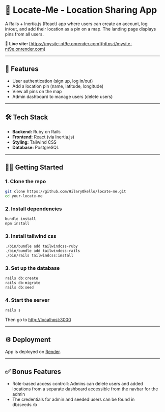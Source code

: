 # 📍 Locate-Me - Location Sharing App

A Rails + Inertia.js (React) app where users can create an account, log in/out, and add their location as a pin on a map. The landing page displays pins from all users.

🔗 **Live site:** [https://mysite-nt9e.onrender.com](https://mysite-nt9e.onrender.com)

---

## 🚀 Features

- User authentication (sign up, log in/out)
- Add a location pin (name, latitude, longitude)
- View all pins on the map
- Admin dashboard to manage users (delete users)

---

## 🛠 Tech Stack

- **Backend:** Ruby on Rails
- **Frontend:** React (via Inertia.js)
- **Styling:** Tailwind CSS
- **Database:** PostgreSQL

---

## 🧑‍💻 Getting Started

### 1. Clone the repo
```bash
git clone https://github.com/HilaryOkello/locate-me.git
cd your-locate-me
```

### 2. Install dependencies
```bash
bundle install
npm install
```
### 3. Install tailwind css
```bash
./bin/bundle add tailwindcss-ruby
./bin/bundle add tailwindcss-rails
./bin/rails tailwindcss:install
```

### 3. Set up the database
```bash
rails db:create
rails db:migrate
rails db:seed
```

### 4. Start the server
```bash
rails s
```

Then go to [http://localhost:3000](http://localhost:3000)

---

## ⚙️ Deployment

App is deployed on [Render](https://mysite-nt9e.onrender.com/).

---

## ✅ Bonus Features

- Role-based access controll: Admins can delete users and added locations from a separate dashboard accessible from the navbar for the admin
- The credentials for admin and seeded users can be found in db/seeds.rb
